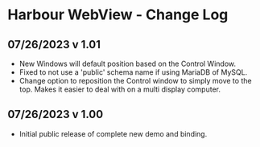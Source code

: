# Harbour WebView - Change Log

## 07/26/2023 v 1.01
* New Windows will default position based on the Control Window.   
* Fixed to not use a 'public' schema name if using MariaDB of MySQL.   
* Change option to reposition the Control window to simply move to the top. Makes it easier to deal with on a multi display computer.   

## 07/26/2023 v 1.00
* Initial public release of complete new demo and binding.   